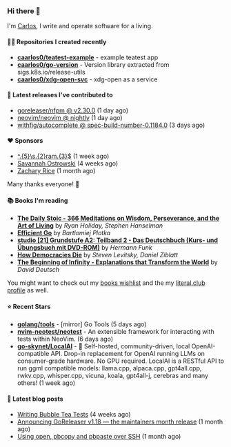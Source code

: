 ### Hi there 👋

I'm [Carlos](https://caarlos0.dev), I write and operate software for a living.

#### 👨‍💻 Repositories I created recently
- **[caarlos0/teatest-example](https://github.com/caarlos0/teatest-example)** - example teatest app
- **[caarlos0/go-version](https://github.com/caarlos0/go-version)** - Version library extracted from sigs.k8s.io/release-utils
- **[caarlos0/xdg-open-svc](https://github.com/caarlos0/xdg-open-svc)** - xdg-open as a service

#### 🚀 Latest releases I've contributed to


- [goreleaser/nfpm @ v2.30.0](https://github.com/goreleaser/nfpm/releases/tag/v2.30.0) (1 day ago)
- [neovim/neovim @ nightly](https://github.com/neovim/neovim/releases/tag/nightly) (1 day ago)
- [withfig/autocomplete @ spec-build-number-0.1184.0](https://github.com/withfig/autocomplete/releases/tag/spec-build-number-0.1184.0) (3 days ago)

#### ❤️ Sponsors
- [^.{5}\s.{2}ram.{3}$](https://github.com/umatare5) (1 week ago)
- [Savannah Ostrowski](https://github.com/savannahostrowski) (4 weeks ago)
- [Zachary Rice](https://github.com/zricethezav) (1 month ago)

Many thanks everyone! 🙏

#### 📚 Books I'm reading
- **[The Daily Stoic - 366 Meditations on Wisdom, Perseverance, and the Art of Living](https://literal.club/caarlos0/book/the-daily-stoic-lbfbd)** by _Ryan Holiday, Stephen Hanselman_
- **[Efficient Go](https://literal.club/caarlos0/book/bartlomiej-plotka-efficient-go-h2xgm)** by _Bartlomiej Plotka_
- **[studio [21] Grundstufe A2: Teilband 2 - Das Deutschbuch (Kurs- und Übungsbuch mit DVD-ROM)](https://literal.club/caarlos0/book/hermann-funk-studio-21-grundstufe-a2-teilband-2-das-deutschbuch-kurs-und-ubungsbuch-mit-dvd-rom-9zuoy)** by _Hermann Funk_
- **[How Democracies Die](https://literal.club/caarlos0/book/how-democracies-die-5395k)** by _Steven Levitsky, Daniel Ziblatt_
- **[The Beginning of Infinity - Explanations that Transform the World](https://literal.club/caarlos0/book/david-deutsch-the-beginning-of-infinity-ph286)** by _David Deutsch_

You might want to check out my [books
wishlist](https://www.amazon.com.br/hz/wishlist/ls/EB8P7VS717SV) and the my
[literal.club profile](https://literal.club/caarlos0) as well.

#### ⭐ Recent Stars
- **[golang/tools](https://github.com/golang/tools)** - [mirror] Go Tools (5 days ago)
- **[nvim-neotest/neotest](https://github.com/nvim-neotest/neotest)** - An extensible framework for interacting with tests within NeoVim. (6 days ago)
- **[go-skynet/LocalAI](https://github.com/go-skynet/LocalAI)** - :robot: Self-hosted, community-driven, local OpenAI-compatible API. Drop-in replacement for OpenAI running LLMs on consumer-grade hardware. No GPU required. LocalAI is a RESTful API to run ggml compatible models: llama.cpp, alpaca.cpp, gpt4all.cpp, rwkv.cpp, whisper.cpp, vicuna, koala, gpt4all-j, cerebras and many others! (1 week ago)

#### 📄 Latest blog posts
- [Writing Bubble Tea Tests](https://carlosbecker.com/posts/teatest/) (4 weeks ago)
- [Announcing GoReleaser v1.18 — the maintainers month release](https://carlosbecker.com/posts/goreleaser-v1.18/) (1 month ago)
- [Using open, pbcopy and pbpaste over SSH](https://carlosbecker.com/posts/pbcopy-pbpaste-open-ssh/) (1 month ago)
